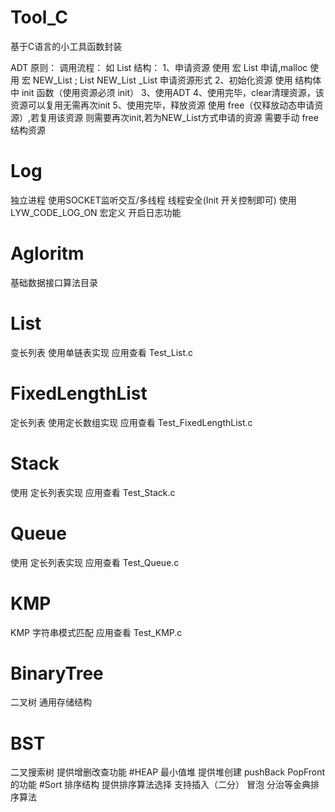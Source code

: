 # Tool_C
基于C语言的小工具函数封装

ADT 原则：
调用流程：
如 List 结构：
1、申请资源 使用 宏 List 申请,malloc 使用 宏 NEW_List ; List NEW_List _List 申请资源形式
2、初始化资源 使用 结构体中 init 函数（使用资源必须 init）
3、使用ADT
4、使用完毕，clear清理资源，该资源可以复用无需再次init
5、使用完毕，释放资源 使用 free（仅释放动态申请资源）,若复用该资源 则需要再次init,若为NEW_List方式申请的资源 需要手动 free 结构资源


# Log
独立进程 使用SOCKET监听交互/多线程 线程安全(Init 开关控制即可)
使用 LYW_CODE_LOG_ON 宏定义 开启日志功能
# Agloritm
基础数据接口算法目录

# List
变长列表
使用单链表实现 应用查看 Test_List.c
# FixedLengthList
定长列表
使用定长数组实现 应用查看 Test_FixedLengthList.c
# Stack
使用 定长列表实现 应用查看 Test_Stack.c
# Queue
使用 定长列表实现 应用查看 Test_Queue.c
# KMP
KMP 字符串模式匹配 应用查看 Test_KMP.c
# BinaryTree
二叉树 通用存储结构
# BST
二叉搜索树 提供增删改查功能
#HEAP
最小值堆 提供堆创建 pushBack PopFront的功能
#Sort
排序结构 提供排序算法选择 支持插入（二分） 冒泡 分治等金典排序算法

